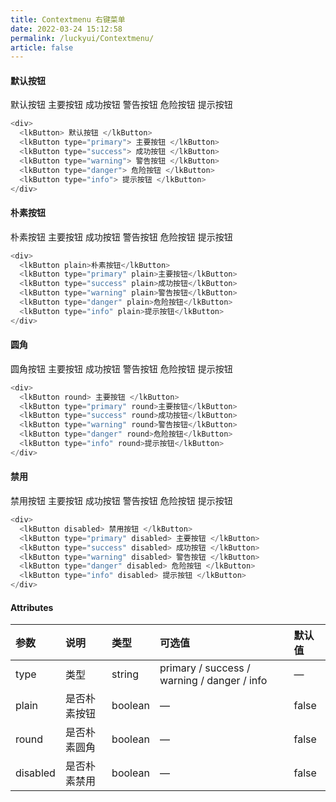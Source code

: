 ```yaml
---
title: Contextmenu 右键菜单
date: 2022-03-24 15:12:58
permalink: /luckyui/Contextmenu/
article: false
---
```


#### 默认按钮

  <div>
    <lkButton> 默认按钮 </lkButton>
    <lkButton type="primary"> 主要按钮 </lkButton>
    <lkButton type="success"> 成功按钮 </lkButton>
    <lkButton type="warning"> 警告按钮 </lkButton>
    <lkButton type="danger"> 危险按钮 </lkButton>
    <lkButton type="info"> 提示按钮 </lkButton>
  </div>

```js
<div>
  <lkButton> 默认按钮 </lkButton>
  <lkButton type="primary"> 主要按钮 </lkButton>
  <lkButton type="success"> 成功按钮 </lkButton>
  <lkButton type="warning"> 警告按钮 </lkButton>
  <lkButton type="danger"> 危险按钮 </lkButton>
  <lkButton type="info"> 提示按钮 </lkButton>
</div>
```

<div>
   <lkDivider></lkDivider>
</div>

#### 朴素按钮

<div>
  <lkButton plain> 朴素按钮 </lkButton>
  <lkButton type="primary" plain> 主要按钮 </lkButton>
  <lkButton type="success" plain> 成功按钮 </lkButton>
  <lkButton type="warning" plain> 警告按钮 </lkButton>
  <lkButton type="danger" plain> 危险按钮 </lkButton>
  <lkButton type="info" plain> 提示按钮 </lkButton>
</div>

```js
<div>
  <lkButton plain>朴素按钮</lkButton>
  <lkButton type="primary" plain>主要按钮</lkButton>
  <lkButton type="success" plain>成功按钮</lkButton>
  <lkButton type="warning" plain>警告按钮</lkButton>
  <lkButton type="danger" plain>危险按钮</lkButton>
  <lkButton type="info" plain>提示按钮</lkButton>
</div>
```

#### 圆角

<div>
  <lkButton round> 圆角按钮 </lkButton>
  <lkButton type="primary" round> 主要按钮 </lkButton>
  <lkButton type="success" round> 成功按钮 </lkButton>
  <lkButton type="warning" round> 警告按钮 </lkButton>
  <lkButton type="danger" round> 危险按钮 </lkButton>
  <lkButton type="info" round> 提示按钮 </lkButton>
</div>

```js
<div>
  <lkButton round> 主要按钮 </lkButton>
  <lkButton type="primary" round>主要按钮</lkButton>
  <lkButton type="success" round>成功按钮</lkButton>
  <lkButton type="warning" round>警告按钮</lkButton>
  <lkButton type="danger" round>危险按钮</lkButton>
  <lkButton type="info" round>提示按钮</lkButton>
</div>
```

#### 禁用

<div>
  <lkButton disabled> 禁用按钮 </lkButton>
  <lkButton type="primary" disabled> 主要按钮 </lkButton>
  <lkButton type="success" disabled> 成功按钮 </lkButton>
  <lkButton type="warning" disabled> 警告按钮 </lkButton>
  <lkButton type="danger" disabled> 危险按钮 </lkButton>
  <lkButton type="info" disabled> 提示按钮 </lkButton>
</div>

```js
<div>
  <lkButton disabled> 禁用按钮 </lkButton>
  <lkButton type="primary" disabled> 主要按钮 </lkButton>
  <lkButton type="success" disabled> 成功按钮 </lkButton>
  <lkButton type="warning" disabled> 警告按钮 </lkButton>
  <lkButton type="danger" disabled> 危险按钮 </lkButton>
  <lkButton type="info" disabled> 提示按钮 </lkButton>
</div>
```

#### Attributes

| 参数     | 说明         | 类型    | 可选值                                      | 默认值 |
| :------- | :----------- | :------ | :------------------------------------------ | :----- |
| type     | 类型         | string  | primary / success / warning / danger / info | —      |
| plain    | 是否朴素按钮 | boolean | —                                           | false  |
| round    | 是否朴素圆角 | boolean | —                                           | false  |
| disabled | 是否朴素禁用 | boolean | —                                           | false  |
